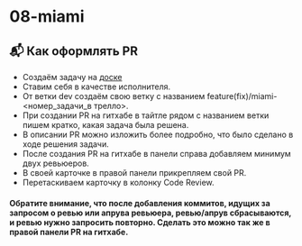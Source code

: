 # 08-miami

## 📬 Как оформлять PR

- Создаём задачу на [доске](https://trello.com/b/IoOcRh3d/08-майами)
- Ставим себя в качестве исполнителя.
- От ветки dev создаём свою ветку с названием feature(fix)/miami-<номер_задачи_в трелло>.
- При создании PR на гитхабе в тайтле рядом с названием ветки пишем кратко, какая задача была решена.
- В описании PR можно изложить более подробно, что было сделано в ходе решения задачи.
- После создания PR на гитхабе в панели справа добавляем минимум двух ревьюеров.
- В своей карточке в правой панели прикрепляем свой PR.
- Перетаскиваем карточку в колонку Code Review. 

#### Обратите внимание, что после добавления коммитов, идущих за запросом о ревью или апрува ревьюера, ревью/апрув сбрасываются, и ревью нужно запросить повторно. Сделать это можно так же в правой панели PR на гитхабе.
